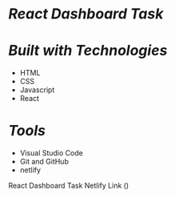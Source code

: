 
# **_React Dashboard Task_**

# **_Built with Technologies_**

+ HTML
+ CSS
+ Javascript
+ React

# **_Tools_**

+ Visual Studio Code
+ Git and GitHub
+ netlify

React Dashboard Task
Netlify Link ()